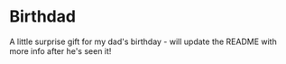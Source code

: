 # Birthdad

A little surprise gift for my dad's birthday - will update the README with more info after he's seen it!
